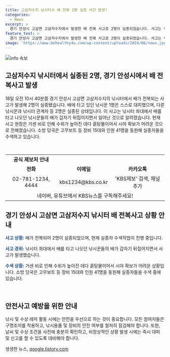 ```yaml
---
title: 고삼저수지 낚시터서 배 전복 2명 실종 사건 발생!
categories:
  - News
excerpt: >
  경기 안성시 고삼면 고삼저수지에서 발생한 배 전복 사고로 2명이 실종되었습니다. 사고는 낚시터 좌대에서 발생했으며, 거센 비와 흙탕물로 수색이 어려운 상황입니다. 소방 당국은 고무보트 15대와 41명의 인원을 투입하여 수색 중에 있습니다. 사고 관련 정보는 제보처로 보내주세요. (연락처: 027811234, 4444 / 이메일: kbs1234@kbs.co.kr / 카카오톡: KBS제보 채널 추가) (출처: KBS뉴스)
feature_text: >
  경기 안성시 고삼면 고삼저수지에서 발생한 배 전복 사고로 2명이 실종되었습니다. 사고는 낚시터 좌대에서 발생했으며, 거센 비와 흙탕물로 수색이 어려운 상황입니다. 소방 당국은 고무보트 15대와 41명의 인원을 투입하여 수색 중에 있습니다. 사고 관련 정보는 제보처로 보내주세요. (연락처: 027811234, 4444 / 이메일: kbs1234@kbs.co.kr / 카카오톡: KBS제보 채널 추가) (출처: KBS뉴스)
image: 'https://www.behealthy4u.com/wp-content/uploads/2024/06/news.jpg'
---
```


<p><img src="https://www.behealthy4u.com/wp-content/uploads/2024/06/news.jpg" alt="info 속보" /></p>

<h2 data-ke-size="size26">고삼저수지 낚시터에서 실종된 2명, 경기 안성시에서 배 전복사고 발생</h2>

<p data-ke-size="size16">18일 오전 10시 40분쯤 경기 안성시 고삼면 고삼저수지의 낚시터에서 배가 전복되는 사고가 발생해 2명이 실종됐습니다. 배에 타고 있던 낚시꾼 1명은 스스로 대피했으며, 다른 낚시꾼과 낚시터 관계자 등 2명은 실종된 상태입니다. 이 사고는 낚시터 좌대에서 배를 타고 나오던 낚시꾼들의 배가 갑자기 뒤집어지면서 일어난 것으로 알려졌습니다. 현재 사고 현장은 거센 비로 인해 수위가 높아진 데다 흙탕물이어서 시야 확보가 어려운 것으로 전해졌습니다. 소방 당국은 고무보트 등 장비 15대와 인원 41명을 동원해 실종자들을 수색하고 있습니다.</p>

<p data-ke-size="size16">&nbsp;</p>

<table>
<tbody>
<tr>
<td style="text-align: center; height: 17px;"><b>공식 제보처 안내</b></td>
</tr>
<tr>
<td style="text-align: center; height: 17px;"><b>전화</b></td>
<td style="text-align: center; height: 17px;"><b>이메일</b></td>
<td style="text-align: center; height: 17px;"><b>카카오톡</b></td>
</tr>
<tr>
<td style="text-align: center; height: 17px;">02-781-1234, 4444</td>
<td style="text-align: center; height: 17px;">kbs1234@kbs.co.kr</td>
<td style="text-align: center; height: 17px;">'KBS제보' 검색, 채널 추가</td>
</tr>
<tr>
<td style="text-align: center; height: 17px;" colspan="3">네이버, 유튜브에서 KBS뉴스를 구독해주세요!</td>
</tr>
</tbody>
</table>

<h2 data-ke-size="size26">경기 안성시 고삼면 고삼저수지 낚시터 배 전복사고 상황 안내</h2>

<p data-ke-size="size16"><b><span style="color: #1a5490;">사고 상황:</span></b> 배가 전복되어 2명이 실종되었으며, 현재 실종자 수색작업이 진행 중입니다.</p>

<p data-ke-size="size16"><b><span style="color: #1a5490;">사고 경위:</span></b> 낚시터 좌대에서 배를 타고 나오던 낚시꾼들의 배가 갑자기 뒤집어지면서 사고가 발생했습니다.</p>

<p data-ke-size="size16"><b><span style="color: #1a5490;">수색 상황:</span></b> 거센 비로 인해 수위가 높아진 데다 흙탕물이어서 시야 확보가 어려운 상황입니다. 소방 당국은 고무보트 등 장비 15대와 인원 41명을 동원해 실종자들을 수색 중에 있습니다.</p>

<p data-ke-size="size16">&nbsp;</p>

<h2 data-ke-size="size26">안전사고 예방을 위한 안내</h2>

<p data-ke-size="size16">낚시 및 수상 레저 활동 시에는 안전을 우선으로 하는 것이 중요합니다. 모든 참여자들은 구명조끼를 착용하고, 낚시용품 및 장비의 안전 여부를 철저히 점검해야 합니다. 또한, 날씨 및 수상 조건을 사전에 충분히 확인하고, 비정상적인 상황 발생 시에는 즉시 대피 및 신고를 할 수 있도록 대비해야 합니다.</p>
생생한 뉴스, <a href="https://qoogle.tistory.com" rel="dofollow">qoogle.tistory.com</a>


